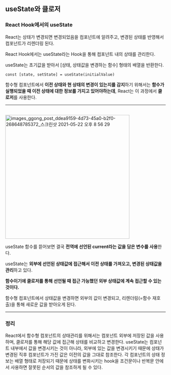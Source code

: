 ## useState와 클로저

### React Hook에서의 useState

React는 상태가 변경되면 변경되었음을 컴포넌트에 알려주고, 변경된 상태를 반영해서 컴포넌트가 리렌더링 된다.

React Hook에서는 useState라는 Hook을 통해 컴포넌트 내의 상태를 관리한다.

useState는 초기값을 받아서 [상태, 상태값을 변경하는 함수] 형태의 배열을 반환한다.

```
const [state, setState] = useState(initialValue)
```

함수형 컴포넌트에서 **이전 상태와 현 상태의 변경이 있는지를 감지**하기 위해서는 **함수가 실행되었을 때 이전 상태에 대한 정보를 가지고 있어야하는데**, React는 이 과정에서 **클로저**를 사용한다.

---

<br />

<img width="390" alt="images_ggong_post_ddea9159-4d73-45a0-b2f0-268648785372_스크린샷 2021-05-22 오후 8 56 29" src="https://github.com/yookeunbyul/cs-study/assets/91243651/3f805cc3-5a98-4f20-95e1-590acfdb82fa">

useState 함수를 뜯어보면 결국 **전역에 선언된 current라는 값을 담은 변수를 사용**한다.

useState는 **외부에 선언된 상태값에 접근해서 이전 상태를 가져오고, 변경된 상태값을 관리**하고 있다.

**함수이기에 클로저를 통해 선언될 때 접근 가능했던 외부 상태값에 계속 접근할 수 있는 것이다.**

함수형 컴포넌트에서 상태값을 변경하면 외부의 값이 변경되고, 리렌더링(=함수 재호출)을 통해 새로운 값을 받아오게 된다.

---

### 정리

React에서 함수형 컴포넌트의 상태관리를 위해서는 컴포넌트 외부에 저장된 값을 사용하며, 클로저를 통해 해당 값에 접근해 상태를 비교하고 변경한다. useState는 컴포넌트 내부에서 값을 변경시키는 것이 아니라, 외부에 있는 값을 변경시키기 때문에 상태가 변경된 직후 컴포넌트가 가진 값은 이전의 값을 그대로 참조한다. 각 컴포넌트의 상태 정보는 배열 형태로 저장되기 때문에 상태를 변화시키는 hook을 조건문이나 반복문 안에서 사용하면 잘못된 순서의 값을 참조하게 될 수 있다.
